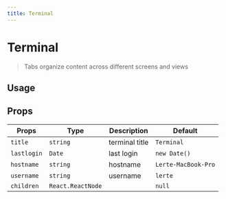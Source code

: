 ```yaml
---
title: Terminal
---
```


# Terminal

> Tabs organize content across different screens and views

## Usage

<usage name="terminal"></usage>

## Props

| Props       | Type              | Description    | Default             |
| ----------- | ----------------- | -------------- | ------------------- |
| `title`     | `string`          | terminal title | `Terminal`          |
| `lastlogin` | `Date`            | last login     | `new Date()`        |
| `hostname`  | `string`          | hostname       | `Lerte-MacBook-Pro` |
| `username`  | `string`          | username       | `lerte`             |
| `children`  | `React.ReactNode` |                | `null`              |

